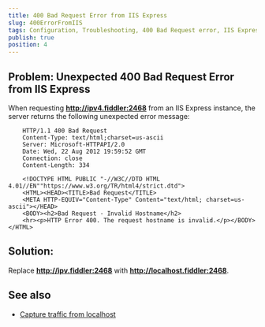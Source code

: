 ```yaml
---
title: 400 Bad Request Error from IIS Express
slug: 400ErrorFromIIS
tags: Configuration, Troubleshooting, 400 Bad Request error, IIS Express, localhost.fiddler, request hostname is invalid
publish: true
position: 4
---
```


Problem: Unexpected 400 Bad Request Error from IIS Express
----------------------------------------------------------

When requesting **http://ipv4.fiddler:2468** from an IIS Express instance, the server returns the following unexpected error message:

		HTTP/1.1 400 Bad Request
		Content-Type: text/html;charset=us-ascii
		Server: Microsoft-HTTPAPI/2.0
		Date: Wed, 22 Aug 2012 19:59:52 GMT
		Connection: close
		Content-Length: 334

		<!DOCTYPE HTML PUBLIC "-//W3C//DTD HTML 4.01//EN""https://www.w3.org/TR/html4/strict.dtd">
		<HTML><HEAD><TITLE>Bad Request</TITLE>
		<META HTTP-EQUIV="Content-Type" Content="text/html; charset=us-ascii"></HEAD>
		<BODY><h2>Bad Request - Invalid Hostname</h2>
		<hr><p>HTTP Error 400. The request hostname is invalid.</p></BODY></HTML>

Solution: 
---------

Replace **http://ipv.fiddler:2468** with **http://localhost.fiddler:2468**.

See also
--------

+ [Capture traffic from localhost][1]

[1]: ../Tasks/MonitorLocalTraffic
